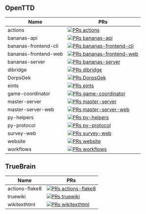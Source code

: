 ## OpenTTD
| Name | PRs | 
| --- | --- | 
| actions| [![PRs actions](https://img.shields.io/github/issues-pr/OpenTTD/actions?label=)](https://github.com/OpenTTD/actions/pulls)|
| bananas-api| [![PRs bananas-api](https://img.shields.io/github/issues-pr/OpenTTD/bananas-api?label=)](https://github.com/OpenTTD/bananas-api/pulls)|
| bananas-frontend-cli| [![PRs bananas-frontend-cli](https://img.shields.io/github/issues-pr/OpenTTD/bananas-frontend-cli?label=)](https://github.com/OpenTTD/bananas-frontend-cli/pulls)|
| bananas-frontend-web| [![PRs bananas-frontend-web](https://img.shields.io/github/issues-pr/OpenTTD/bananas-frontend-web?label=)](https://github.com/OpenTTD/bananas-frontend-web/pulls)|
| bananas-server| [![PRs bananas-server](https://img.shields.io/github/issues-pr/OpenTTD/bananas-server?label=)](https://github.com/OpenTTD/bananas-server/pulls)|
| dibridge| [![PRs dibridge](https://img.shields.io/github/issues-pr/OpenTTD/dibridge?label=)](https://github.com/OpenTTD/dibridge/pulls)|
| DorpsGek| [![PRs DorpsGek](https://img.shields.io/github/issues-pr/OpenTTD/DorpsGek?label=)](https://github.com/OpenTTD/DorpsGek/pulls)|
| eints| [![PRs eints](https://img.shields.io/github/issues-pr/OpenTTD/eints?label=)](https://github.com/OpenTTD/eints/pulls)|
| game-coordinator| [![PRs game-coordinator](https://img.shields.io/github/issues-pr/OpenTTD/game-coordinator?label=)](https://github.com/OpenTTD/game-coordinator/pulls)|
| master-server| [![PRs master-server](https://img.shields.io/github/issues-pr/OpenTTD/master-server?label=)](https://github.com/OpenTTD/master-server/pulls)|
| master-server-web| [![PRs master-server-web](https://img.shields.io/github/issues-pr/OpenTTD/master-server-web?label=)](https://github.com/OpenTTD/master-server-web/pulls)|
| py-helpers| [![PRs py-helpers](https://img.shields.io/github/issues-pr/OpenTTD/py-helpers?label=)](https://github.com/OpenTTD/py-helpers/pulls)|
| py-protocol| [![PRs py-protocol](https://img.shields.io/github/issues-pr/OpenTTD/py-protocol?label=)](https://github.com/OpenTTD/py-protocol/pulls)|
| survey-web| [![PRs survey-web](https://img.shields.io/github/issues-pr/OpenTTD/survey-web?label=)](https://github.com/OpenTTD/survey-web/pulls)|
| website| [![PRs website](https://img.shields.io/github/issues-pr/OpenTTD/website?label=)](https://github.com/OpenTTD/website/pulls)|
| workflows| [![PRs workflows](https://img.shields.io/github/issues-pr/OpenTTD/workflows?label=)](https://github.com/OpenTTD/workflows/pulls)|
## TrueBrain
| Name | PRs |
| --- | --- |
| actions-flake8| [![PRs actions-flake8](https://img.shields.io/github/issues-pr/TrueBrain/actions-flake8?label=)](https://github.com/TrueBrain/actions-flake8/pulls)|
| truewiki| [![PRs truewiki](https://img.shields.io/github/issues-pr/TrueBrain/truewiki?label=)](https://github.com/TrueBrain/truewiki/pulls)|
| wikitexthtml| [![PRs wikitexthtml](https://img.shields.io/github/issues-pr/TrueBrain/wikitexthtml?label=)](https://github.com/TrueBrain/wikitexthtml/pulls)|
